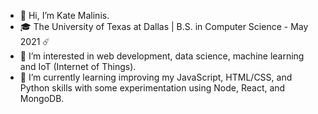 - 👋  Hi, I’m Kate Malinis. 
- 🎓  The University of Texas at Dallas | B.S. in Computer Science - May 2021 ☄️
- 👀  I’m interested in web development, data science, machine learning and IoT (Internet of Things).
- 🌱  I’m currently learning improving my JavaScript, HTML/CSS, and Python skills with some experimentation using Node, React, and MongoDB.


<!---
kgmalinis/kgmalinis is a ✨ special ✨ repository because its `README.md` (this file) appears on your GitHub profile.
You can click the Preview link to take a look at your changes.
--->
